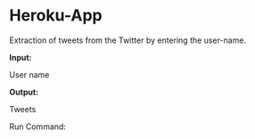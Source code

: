 # Heroku-App

Extraction of tweets from the Twitter by entering the user-name.

**Input:** 

User name

**Output:**

Tweets

Run Command: 
